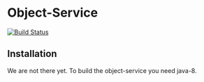 # Object-Service

[![Build Status](https://travis-ci.org/coolcrowd/object-service.svg?branch=master)](https://travis-ci.org/coolcrowd/object-service)

## Installation

We are not there yet. To build the object-service you need java-8. 